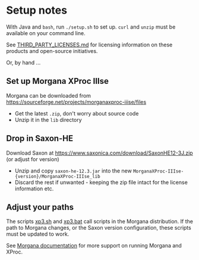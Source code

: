 # Setup notes

With Java and `bash`, run `./setup.sh` to set up. `curl` and `unzip` must be available on your command line.

See [THIRD_PARTY_LICENSES.md](THIRD_PARTY_LICENSES.md) for licensing information on these products and open-source initiatives.

Or, by hand ...

## Set up Morgana XProc IIIse

Morgana can be downloaded from  https://sourceforge.net/projects/morganaxproc-iiise/files

  - Get the latest `.zip`, don't worry about source code
  - Unzip it in the `lib` directory

## Drop in Saxon-HE

Download Saxon at https://www.saxonica.com/download/SaxonHE12-3J.zip (or adjust for version)

  - Unzip and copy `saxon-he-12.3.jar` into the new `MorganaXProc-IIIse-{version}/MorganaXProc-IIIse_lib`
  - Discard the rest if unwanted - keeping the zip file intact for the license information etc.

## Adjust your paths

The scripts [xp3.sh](xp3.sh) and [xp3.bat](xp3.bat) call scripts in the Morgana distribution. If the path to Morgana changes, or the Saxon version configuration, these scripts must be updated to work.

See [Morgana documentation](https://www.xml-project.com/manual/index.html) for more support on running Morgana and XProc.
